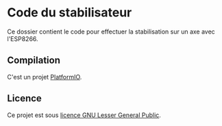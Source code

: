 # Code du stabilisateur

Ce dossier contient le code pour effectuer la stabilisation sur un axe avec
l'ESP8266.

## Compilation

C'est un projet [PlatformIO](https://platformio.org/).

## Licence

Ce projet est sous [licence GNU Lesser General Public](https://www.gnu.org/licenses/lgpl-3.0.en.html).

